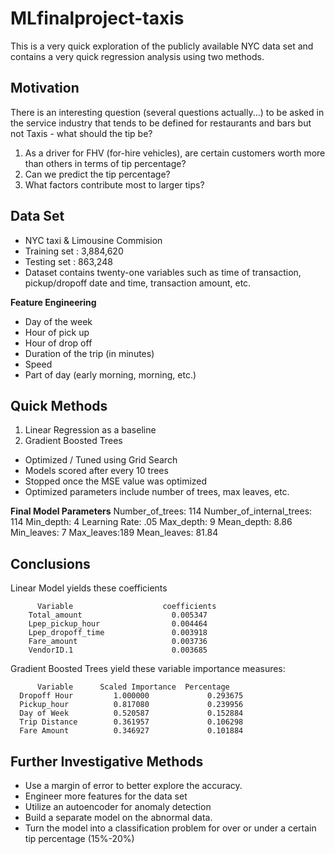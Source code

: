 # MLfinalproject-taxis

This is a very quick exploration of the publicly available NYC data set and contains a very quick regression analysis using two methods.

## Motivation

There is an interesting question (several questions actually...) to be asked in the service industry that tends to be defined for restaurants and bars but not Taxis - what should the tip be?

1. As a driver for FHV (for-hire vehicles), are certain customers worth more than others in terms of tip percentage?
2. Can we predict the tip percentage? 
3. What factors contribute most to larger tips?

## Data Set

* NYC taxi & Limousine Commision 
* Training set : 3,884,620
* Testing set : 863,248
* Dataset contains twenty-one variables such as time of transaction, pickup/dropoff date and time, transaction amount, etc.

**Feature  Engineering**
* Day of the week  
* Hour of pick up 
* Hour of drop off
* Duration of the trip (in minutes) 
* Speed 
* Part of day (early morning, morning, etc.) 

## Quick Methods
1. Linear Regression as a baseline
2. Gradient Boosted Trees 
  * Optimized / Tuned using Grid Search 
  * Models scored after every 10 trees
  * Stopped once the MSE value was optimized
  * Optimized parameters include number of trees, max leaves, etc.

**Final Model Parameters**
Number_of_trees: 114 
Number_of_internal_trees: 114
Min_depth: 4
Learning Rate: .05
Max_depth: 9
Mean_depth: 8.86
Min_leaves: 7
Max_leaves:189
Mean_leaves: 81.84

## Conclusions
Linear Model yields these coefficients

          Variable                    coefficients 
        Total_amount                    0.005347
        Lpep_pickup_hour                0.004464
        Lpep_dropoff_time               0.003918
        Fare_amount                     0.003736
        VendorID.1                      0.003685

Gradient Boosted Trees yield these variable importance measures:

          Variable      Scaled Importance  Percentage
      Dropoff Hour         1.000000             0.293675
      Pickup_hour          0.817080             0.239956
      Day of Week          0.520587             0.152884
      Trip Distance        0.361957             0.106298
      Fare Amount          0.346927             0.101884

## Further Investigative Methods

* Use a margin of error to better explore the accuracy. 
* Engineer more features for the data set
* Utilize an autoencoder for anomaly detection 
* Build a separate model on the abnormal  data. 
* Turn the model into a classification problem for over or under a certain tip percentage (15%-20%)

